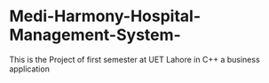 # Medi-Harmony-Hospital-Management-System-
This is the Project of first semester at UET Lahore in C++ a business application
